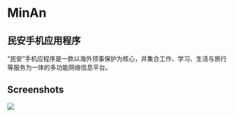 # MinAn
## 民安手机应用程序
“民安”手机应程序是一款以海外领事保护为核心，并集合工作、学习、生活与旅行等服务为一体的多功能网络信息平台。

## Screenshots
![](http://oyme65de3.bkt.clouddn.com/preview-cookiestore.png)
